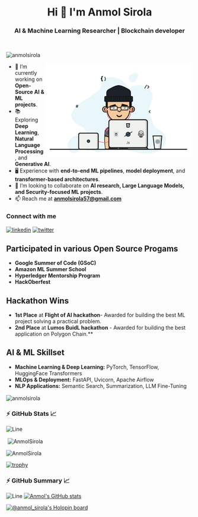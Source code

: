 <h1 align="center">Hi 👋 I'm Anmol Sirola</h1>
<h3 align="center">AI & Machine Learning Researcher | Blockchain developer</h3>
<br>
<p align="left"> <img src="https://komarev.com/ghpvc/?username=anmolsirola&label=Profile%20views&color=0e75b6&style=flat" alt="anmolsirola" /> </p>

<img align="right" width=400 alt="coding image" src="https://raw.githubusercontent.com/kvssankar/kvssankar/main/programmer.gif">

- 🌱 I’m currently working on **Open-Source AI & ML projects**.  
- 📚 Exploring **Deep Learning**, **Natural Language Processing**, and **Generative AI**.  
- 🖥️ Experience with **end-to-end ML pipelines**, **model deployment**, and **transformer-based architectures**.  
- 👯 I’m looking to collaborate on **AI research, Large Language Models, and Security-focused ML projects**.  
- 📫 Reach me at **anmolsirola57@gmail.com**  

<h3 align="left">Connect with me</h3>
<a href="https://www.linkedin.com/in/anmol-sirola-2b5274224/" target="blank"><img align="center" src="https://raw.githubusercontent.com/rahuldkjain/github-profile-readme-generator/master/src/images/icons/Social/linked-in-alt.svg" alt="linkedin" height="30" width="40" /></a>
<a href="https://twitter.com/AnmolSirola" target="blank"><img align="center" src="https://raw.githubusercontent.com/rahuldkjain/github-profile-readme-generator/master/src/images/icons/Social/twitter.svg" alt="twitter" height="30" width="40" /></a>

## Participated in various Open Source Progams

- **Google Summer of Code (GSoC)** 
- **Amazon ML Summer School** 
- **Hyperledger Mentorship Program** 
- **HackOberfest** 

## Hackathon Wins
- **1st Place** at **Flight of AI hackathon**- Awarded for building the best ML project solving a practical problem.
- **2nd Place** at **Lumos BuidL hackathon** - Awarded for building the best application on Polygon Chain.**



## AI & ML Skillset  
- **Machine Learning & Deep Learning:** PyTorch, TensorFlow, HuggingFace Transformers  
- **MLOps & Deployment:** FastAPI, Uvicorn, Apache Airflow  
- **NLP Applications:** Semantic Search, Summarization, LLM Fine-Tuning  

<p><img align="center" src="https://github-readme-stats.vercel.app/api/top-langs?username=anmolsirola&show_icons=true&locale=en&layout=compact" alt="anmolsirola" /></p>

### :zap: GitHub Stats 📈
![Line](https://user-images.githubusercontent.com/85225156/171937799-8fc9e255-9889-4642-9c92-6df85fb86e82.gif)

<p>&nbsp;<img align="center" src="https://github-readme-stats.vercel.app/api?username=AnmolSirola&show_icons=true&locale=en" alt="AnmolSirola" /></p>

<p><img align="center" src="https://github-readme-streak-stats.herokuapp.com/?user=AnmolSirola&" alt="AnmolSirola" /></p>

[![trophy](https://github-profile-trophy.vercel.app/?username=ryo-ma&theme=onedark)](https://github.com/ryo-ma/github-profile-trophy)

### :zap: GitHub Summary 📈
![Line](https://user-images.githubusercontent.com/85225156/171937799-8fc9e255-9889-4642-9c92-6df85fb86e82.gif)
[![Anmol's GitHub stats](https://stats.quine.sh/Anmol/github?simple=true)](https://quine.sh/profile/Anmol)

[![@anmol_sirola's Holopin board](https://holopin.me/anmol_sirola)](https://holopin.io/@anmol_sirola)
